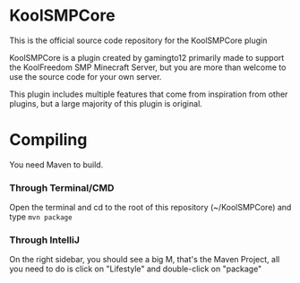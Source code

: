 # KoolSMPCore

This is the official source code repository for the KoolSMPCore plugin

KoolSMPCore is a plugin created by gamingto12 primarily made to support the KoolFreedom SMP Minecraft Server, but you are more than welcome to use the source code for your own server.

This plugin includes multiple features that come from inspiration from other plugins, but a large majority of this plugin is original.

# Compiling

You need Maven to build.

### Through Terminal/CMD

Open the terminal and cd to the root of this repository (~/KoolSMPCore) and type `mvn package`

### Through IntelliJ

On the right sidebar, you should see a big M, that's the Maven Project, all you need to do is click on "Lifestyle" and double-click on "package"